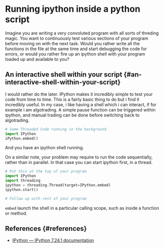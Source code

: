 # Running ipython inside a python script


Imagine you are writing a very convoluted program with all sorts of threding magic. You want to continuously test various sections of your program before moving on with the next task. Would you rather write all the functions in the file at the same time and start debugging the code for errors, or would you rather fire up an ipython shell with your program loaded up and available to you?


## An interactive shell within your script {#an-interactive-shell-within-your-script}

I would rather do the later. IPython makes it incredibly simple to test your code from time to time.
This is a fairly basic thing to do but i find it incredibly useful. In my case, i like having a shell which i can interact, if for example i am algotrading. A simple pause function can be triggered within ipython, and manual trading can be done before switching back to algotrading.

```python
# Some Threaded Code running in the background
import IPython
iPython.embed()
```

And you have an ipython shell running.

On a similar note, your problem may require to run the code sequentially, rather than in parallel. In that case you can start ipython first, in a thread.

```python
# Put this at the top of your program
import IPython
import threading
ipython = threading.Thread(target=IPython.embed)
ipython.start()

# Follow up with rest of your program
```

`embed` launch the shell in a particular calling scope, such as inside a function or method.


## References {#references}

-   [IPython — IPython 7.24.1 documentation](https://ipython.readthedocs.io/en/stable/api/generated/IPython.html)

